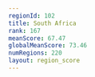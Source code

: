 ```yaml
---
regionId: 102
title: South Africa
rank: 167
meanScore: 67.47
globalMeanScore: 73.46
numRegions: 220
layout: region_score
---
```


